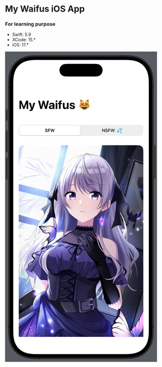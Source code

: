 # My Waifus iOS App

### For learning purpose

- Swift: 5.9
- XCode: 15.*
- iOS: 17.*

![Screenshot](screenshot-2.png)
